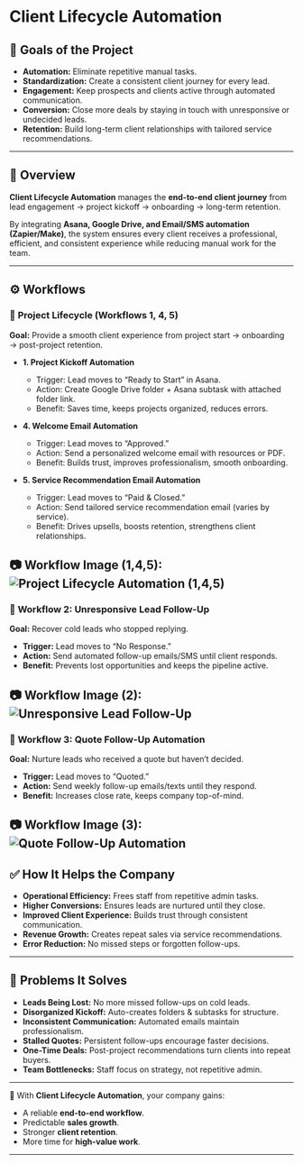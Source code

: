 

# Client Lifecycle Automation

## 🎯 Goals of the Project

* **Automation:** Eliminate repetitive manual tasks.
* **Standardization:** Create a consistent client journey for every lead.
* **Engagement:** Keep prospects and clients active through automated communication.
* **Conversion:** Close more deals by staying in touch with unresponsive or undecided leads.
* **Retention:** Build long-term client relationships with tailored service recommendations.

---

## 📌 Overview

**Client Lifecycle Automation** manages the **end-to-end client journey** from lead engagement → project kickoff → onboarding → long-term retention.

By integrating **Asana, Google Drive, and Email/SMS automation (Zapier/Make)**, the system ensures every client receives a professional, efficient, and consistent experience while reducing manual work for the team.

---

## ⚙️ Workflows

### 🔹 **Project Lifecycle (Workflows 1, 4, 5)**

**Goal:** Provide a smooth client experience from project start → onboarding → post-project retention.

* **1. Project Kickoff Automation**

  * Trigger: Lead moves to “Ready to Start” in Asana.
  * Action: Create Google Drive folder + Asana subtask with attached folder link.
  * Benefit: Saves time, keeps projects organized, reduces errors.

* **4. Welcome Email Automation**

  * Trigger: Lead moves to “Approved.”
  * Action: Send a personalized welcome email with resources or PDF.
  * Benefit: Builds trust, improves professionalism, smooth onboarding.

* **5. Service Recommendation Email Automation**

  * Trigger: Lead moves to “Paid & Closed.”
  * Action: Send tailored service recommendation email (varies by service).
  * Benefit: Drives upsells, boosts retention, strengthens client relationships.

📷 **Workflow Image (1,4,5):**
![Project Lifecycle Automation (1,4,5)](assets/zapier-project-1-4-5.png)
---

### 🔹 **Workflow 2: Unresponsive Lead Follow-Up**

**Goal:** Recover cold leads who stopped replying.

* **Trigger:** Lead moves to “No Response.”
* **Action:** Send automated follow-up emails/SMS until client responds.
* **Benefit:** Prevents lost opportunities and keeps the pipeline active.

📷 **Workflow Image (2):**
![Unresponsive Lead Follow-Up](assets/workflow-2-unresponsive-lead.png)
---

### 🔹 **Workflow 3: Quote Follow-Up Automation**

**Goal:** Nurture leads who received a quote but haven’t decided.

* **Trigger:** Lead moves to “Quoted.”
* **Action:** Send weekly follow-up emails/texts until they respond.
* **Benefit:** Increases close rate, keeps company top-of-mind.

📷 **Workflow Image (3):**
![Quote Follow-Up Automation](assets/workflow-3-quote-follow-up.png)
---

## ✅ How It Helps the Company

* **Operational Efficiency:** Frees staff from repetitive admin tasks.
* **Higher Conversions:** Ensures leads are nurtured until they close.
* **Improved Client Experience:** Builds trust through consistent communication.
* **Revenue Growth:** Creates repeat sales via service recommendations.
* **Error Reduction:** No missed steps or forgotten follow-ups.

---

## 🔧 Problems It Solves

* **Leads Being Lost:** No more missed follow-ups on cold leads.
* **Disorganized Kickoff:** Auto-creates folders & subtasks for structure.
* **Inconsistent Communication:** Automated emails maintain professionalism.
* **Stalled Quotes:** Persistent follow-ups encourage faster decisions.
* **One-Time Deals:** Post-project recommendations turn clients into repeat buyers.
* **Team Bottlenecks:** Staff focus on strategy, not repetitive admin.

---

🚀 With **Client Lifecycle Automation**, your company gains:

* A reliable **end-to-end workflow**.
* Predictable **sales growth**.
* Stronger **client retention**.
* More time for **high-value work**.

---


